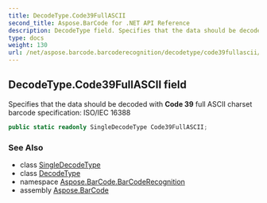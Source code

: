 ```yaml
---
title: DecodeType.Code39FullASCII
second_title: Aspose.BarCode for .NET API Reference
description: DecodeType field. Specifies that the data should be decoded with Code 39 full ASCII charset barcode specification ISO/IEC 16388
type: docs
weight: 130
url: /net/aspose.barcode.barcoderecognition/decodetype/code39fullascii/
---
```

## DecodeType.Code39FullASCII field

Specifies that the data should be decoded with **Code 39** full ASCII charset barcode specification: ISO/IEC 16388

```csharp
public static readonly SingleDecodeType Code39FullASCII;
```

### See Also

* class [SingleDecodeType](../../singledecodetype/)
* class [DecodeType](../)
* namespace [Aspose.BarCode.BarCodeRecognition](../../../aspose.barcode.barcoderecognition/)
* assembly [Aspose.BarCode](../../../)


